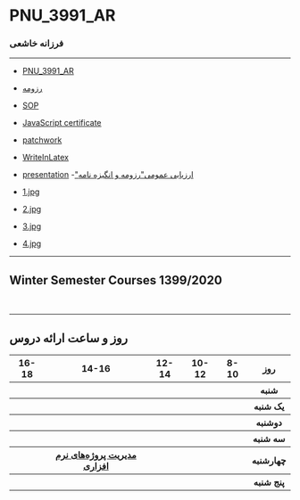 # PNU_3991_AR





### فرزانه خاشعی
 
---
-  [PNU_3991_AR](https://github.com/FarzanehKhasheie/PNU_3991_AR)

- [رزومه](https://farzanehkhasheie.github.io/resume-farzaneh/)

- [SOP](https://farzanehkhasheie.github.io/SOP/)
- [JavaScript certificate](https://www.sololearn.com/Certificate/1024-20271825/pdf/)
- [patchwork](https://github.com/FarzanehKhasheie/PNU_3991_AR/blob/main/Capture1.jpg)
- [WriteInLatex](https://github.com/FarzanehKhasheie/PNU_3991_AR/blob/main/untitled-1.tex)
- [presentation](https://github.com/FarzanehKhasheie/PNU_3991_AR/blob/main/Chapter_24.pptx)
-["ارزیابی عمومی"رزومه و انگیزه نامه]()
- [1.jpg](https://github.com/FarzanehKhasheie/PNU_3991_AR/blob/main/1.JPG)
- [2.jpg](https://github.com/FarzanehKhasheie/PNU_3991_AR/blob/main/2.JPG)
- [3.jpg](https://github.com/FarzanehKhasheie/PNU_3991_AR/blob/main/3.JPG)
- [4.jpg](https://github.com/FarzanehKhasheie/PNU_3991_AR/blob/main/4.JPG)


------------------
## Winter Semester Courses 1399/2020




<br>


--------------
## روز و ساعت ارائه دروس

<table style="width:100%">
    <tr>
    <th >16-18</th>
    <th >14-16</th>
    <th >12-14</th>
    <th>10-12</th>
    <th>8-10</th>
    <th>روز</th>
  <tr>
    <th ></th>
    <th ></th>
    <th ></th>
    <th></th>
    <th></th>
    <th>شنبه</th>
  </tr>
   <tr>
    <th ></th>
    <th ></th>
    <th></th>
    <th></th>
    <th ></th>
    <th>یک شنبه</th>
  </tr>
   <tr>
     <th ></th>
     <th ></th>
     <th></th>
     <th></th>
    <th ></th>   
    <th>دوشنبه</th>
  </tr>
   <tr>
    <th ></th>
    <th ></th>
    <th></th>
    <th></th>
    <th ></th>
    <th>سه شنبه</th>
  </tr>
   <tr>
    <th ></th>
    <th > <a href="https://github.com/AliRazavi-edu/PNU_3991/tree/master/_MSc/SoftwareProjectManagement#TOC">مدیریت پروژه‌های نرم افزاری</a></th>
    <th></th>
    <th></th>
     <th ></th>
    <th>چهارشنبه</th>
  </tr>
   <tr>
    <th ></th>
     <th ></th>
     <th></th>
     <th ></th>
      <th ></th>
    <th>پنج شنبه</th>
  </tr>
</table>

